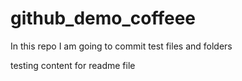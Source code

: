 # github_demo_coffeee
In this repo I am going to commit test files and folders

testing content for readme file
